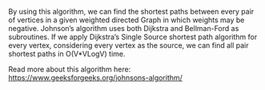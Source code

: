By using this algorithm, we can find the shortest paths between every pair of vertices in a given weighted directed Graph in which weights may be negative. Johnson’s algorithm uses both Dijkstra and Bellman-Ford as subroutines. If we apply Dijkstra’s Single Source shortest path algorithm for every vertex, considering every vertex as the source, we can find all pair shortest paths in O(V*VLogV) time. 

Read more about this algorithm here: https://www.geeksforgeeks.org/johnsons-algorithm/
